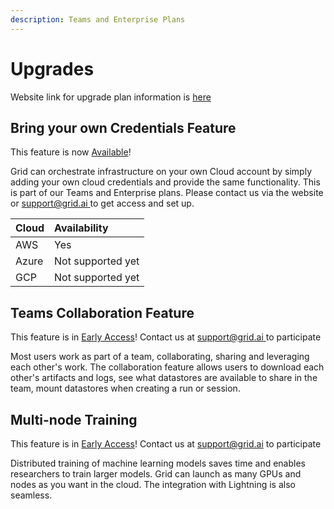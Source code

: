 ```yaml
---
description: Teams and Enterprise Plans
---
```


# Upgrades

Website link for upgrade plan information is [here](https://www.grid.ai/pricing/)

## Bring your own Credentials Feature

This feature is  now [Available](adding-custom-cloud-credentials.md)! 

Grid can orchestrate infrastructure on your own Cloud account by simply adding your own cloud credentials and provide the same functionality. This is part of our Teams and Enterprise plans. Please contact us via the website or [support@grid.ai ](mailto:support@grid.ai)to get access and set up.

| Cloud | Availability |
| :--- | :--- |
| AWS | Yes |
| Azure | Not supported yet |
| GCP | Not supported yet |

## Teams Collaboration Feature

This feature is in [Early Access](../about-these-features/teams-features.md)! Contact us at [support@grid.ai ](mailto:support@grid.ai)to participate

Most users work as part of a team, collaborating, sharing and leveraging each other's work. The collaboration feature allows users to download each other's artifacts and logs, see what datastores are available to share in the team, mount datastores when creating a run or session.

## Multi-node Training

This feature is in [Early Access](../about-these-features/multi-node.md)! Contact us at [support@grid.ai](mailto:support@grid.ai) to participate

Distributed training of machine learning models saves time and enables researchers to train larger models. Grid can launch as many GPUs and nodes as you want in the cloud. The integration with Lightning is  also seamless.  

